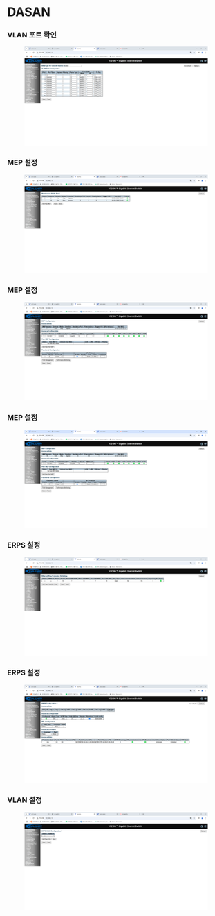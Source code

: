 # DASAN

### VLAN 포트 확인

<figure><img src="../../.gitbook/assets/1. VLAN (1).png" alt=""><figcaption></figcaption></figure>



### MEP 설정

<figure><img src="../../.gitbook/assets/2. MEP (1).png" alt=""><figcaption></figcaption></figure>



### MEP 설정

<figure><img src="../../.gitbook/assets/3. MEP (1).png" alt=""><figcaption></figcaption></figure>



### MEP 설정

<figure><img src="../../.gitbook/assets/4. MEP (1).png" alt=""><figcaption></figcaption></figure>



### ERPS 설정

<figure><img src="../../.gitbook/assets/5. ERPS (1).png" alt=""><figcaption></figcaption></figure>



### ERPS 설정

<figure><img src="../../.gitbook/assets/6. ERPS (1).png" alt=""><figcaption></figcaption></figure>



### VLAN 설정

<figure><img src="../../.gitbook/assets/7. ERPS (1).png" alt=""><figcaption></figcaption></figure>





